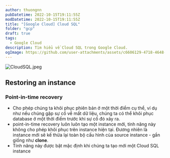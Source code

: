 ```yaml
---
author: thuongnn
pubDatetime: 2022-10-15T19:11:55Z
modDatetime: 2022-10-15T19:11:55Z
title: "[Google Cloud] Cloud SQL"
folder: "gcp"
draft: true
tags:
  - Google Cloud
description: Tìm hiểu về Cloud SQL trong Google Cloud.
ogImage: https://github.com/user-attachments/assets/c6606129-4718-4648-85a5-7e0d33642084
---
```


![CloudSQL.jpeg](https://github.com/user-attachments/assets/c6606129-4718-4648-85a5-7e0d33642084)

## Restoring an instance

### Point-in-time recovery

- Cho phép chúng ta khôi phục phiên bản ở một thời điểm cụ thể, ví dụ như nếu chúng gặp sự cố về mất dữ liệu, chúng ta có thể khôi phục database ở một thời điểm trước khi sự cố đó xảy ra.
- point-in-time recovery luôn luôn tạo một instance mới, tính năng này không cho phép khôi phục trên instance hiện tại. Đương nhiên là instance mới sẽ kế thừa lại toàn bộ cấu hình của source instance - gần giống như **clone**.
- Tính năng này được bật mặc định khi chúng ta tạo mới một Cloud SQL instance

